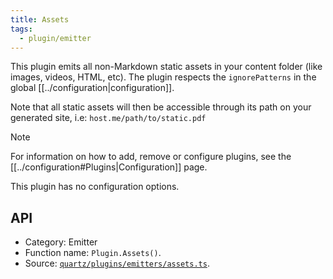 ```yaml
---
title: Assets
tags:
  - plugin/emitter
---
```


This plugin emits all non-Markdown static assets in your content folder (like images, videos, HTML, etc). The plugin respects the `ignorePatterns` in the global [[../configuration|configuration]].

Note that all static assets will then be accessible through its path on your generated site, i.e: `host.me/path/to/static.pdf`

> [!note]
> For information on how to add, remove or configure plugins, see the [[../configuration#Plugins|Configuration]] page.

This plugin has no configuration options.

## API

- Category: Emitter
- Function name: `Plugin.Assets()`.
- Source: [`quartz/plugins/emitters/assets.ts`](https://github.com/jackyzha0/quartz/blob/v4/quartz/plugins/emitters/assets.ts).
